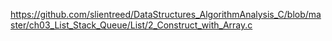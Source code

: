 https://github.com/slientreed/DataStructures_AlgorithmAnalysis_C/blob/master/ch03_List_Stack_Queue/List/2_Construct_with_Array.c
